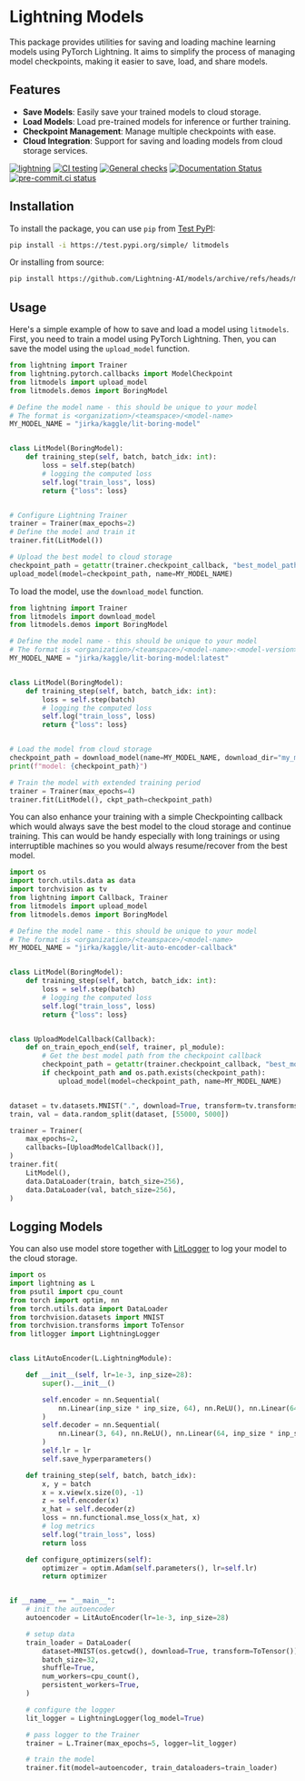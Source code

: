 # Lightning Models

This package provides utilities for saving and loading machine learning models using PyTorch Lightning. It aims to simplify the process of managing model checkpoints, making it easier to save, load, and share models.

## Features

- **Save Models**: Easily save your trained models to cloud storage.
- **Load Models**: Load pre-trained models for inference or further training.
- **Checkpoint Management**: Manage multiple checkpoints with ease.
- **Cloud Integration**: Support for saving and loading models from cloud storage services.

[![lightning](https://img.shields.io/badge/-Lightning_2.0+-792ee5?logo=pytorchlightning&logoColor=white)](https://lightning.ai/)
[![CI testing](https://github.com/Lightning-AI/models/actions/workflows/ci-testing.yml/badge.svg?event=push)](https://github.com/Lightning-AI/models/actions/workflows/ci-testing.yml)
[![General checks](https://github.com/Lightning-AI/models/actions/workflows/ci-checks.yml/badge.svg?event=push)](https://github.com/Lightning-AI/models/actions/workflows/ci-checks.yml)
[![Documentation Status](https://readthedocs.org/projects/models/badge/?version=latest)](https://models.readthedocs.io/en/latest/?badge=latest)
[![pre-commit.ci status](https://results.pre-commit.ci/badge/github/Lightning-AI/models/main.svg?badge_token=mqheL1-cTn-280Vx4cJUdg)](https://results.pre-commit.ci/latest/github/Lightning-AI/models/main?badge_token=mqheL1-cTn-280Vx4cJUdg)

## Installation

To install the package, you can use `pip` from [Test PyPI](https://test.pypi.org/project/litmodels/):

```bash
pip install -i https://test.pypi.org/simple/ litmodels
```

Or installing from source:

```bash
pip install https://github.com/Lightning-AI/models/archive/refs/heads/main.zip
```

## Usage

Here's a simple example of how to save and load a model using `litmodels`. First, you need to train a model using PyTorch Lightning. Then, you can save the model using the `upload_model` function.

```python
from lightning import Trainer
from lightning.pytorch.callbacks import ModelCheckpoint
from litmodels import upload_model
from litmodels.demos import BoringModel

# Define the model name - this should be unique to your model
# The format is <organization>/<teamspace>/<model-name>
MY_MODEL_NAME = "jirka/kaggle/lit-boring-model"


class LitModel(BoringModel):
    def training_step(self, batch, batch_idx: int):
        loss = self.step(batch)
        # logging the computed loss
        self.log("train_loss", loss)
        return {"loss": loss}


# Configure Lightning Trainer
trainer = Trainer(max_epochs=2)
# Define the model and train it
trainer.fit(LitModel())

# Upload the best model to cloud storage
checkpoint_path = getattr(trainer.checkpoint_callback, "best_model_path")
upload_model(model=checkpoint_path, name=MY_MODEL_NAME)
```

To load the model, use the `download_model` function.

```python
from lightning import Trainer
from litmodels import download_model
from litmodels.demos import BoringModel

# Define the model name - this should be unique to your model
# The format is <organization>/<teamspace>/<model-name>:<model-version>
MY_MODEL_NAME = "jirka/kaggle/lit-boring-model:latest"


class LitModel(BoringModel):
    def training_step(self, batch, batch_idx: int):
        loss = self.step(batch)
        # logging the computed loss
        self.log("train_loss", loss)
        return {"loss": loss}


# Load the model from cloud storage
checkpoint_path = download_model(name=MY_MODEL_NAME, download_dir="my_models")
print(f"model: {checkpoint_path}")

# Train the model with extended training period
trainer = Trainer(max_epochs=4)
trainer.fit(LitModel(), ckpt_path=checkpoint_path)
```

You can also enhance your training with a simple Checkpointing callback which would always save the best model to the cloud storage and continue training.
This can would be handy especially with long trainings or using interruptible machines so you would always resume/recover from the best model.

```python
import os
import torch.utils.data as data
import torchvision as tv
from lightning import Callback, Trainer
from litmodels import upload_model
from litmodels.demos import BoringModel

# Define the model name - this should be unique to your model
# The format is <organization>/<teamspace>/<model-name>
MY_MODEL_NAME = "jirka/kaggle/lit-auto-encoder-callback"


class LitModel(BoringModel):
    def training_step(self, batch, batch_idx: int):
        loss = self.step(batch)
        # logging the computed loss
        self.log("train_loss", loss)
        return {"loss": loss}


class UploadModelCallback(Callback):
    def on_train_epoch_end(self, trainer, pl_module):
        # Get the best model path from the checkpoint callback
        checkpoint_path = getattr(trainer.checkpoint_callback, "best_model_path")
        if checkpoint_path and os.path.exists(checkpoint_path):
            upload_model(model=checkpoint_path, name=MY_MODEL_NAME)


dataset = tv.datasets.MNIST(".", download=True, transform=tv.transforms.ToTensor())
train, val = data.random_split(dataset, [55000, 5000])

trainer = Trainer(
    max_epochs=2,
    callbacks=[UploadModelCallback()],
)
trainer.fit(
    LitModel(),
    data.DataLoader(train, batch_size=256),
    data.DataLoader(val, batch_size=256),
)
```

## Logging Models

You can also use model store together with [LitLogger](https://github.com/gridai/lit-logger) to log your model to the cloud storage.

```python
import os
import lightning as L
from psutil import cpu_count
from torch import optim, nn
from torch.utils.data import DataLoader
from torchvision.datasets import MNIST
from torchvision.transforms import ToTensor
from litlogger import LightningLogger


class LitAutoEncoder(L.LightningModule):

    def __init__(self, lr=1e-3, inp_size=28):
        super().__init__()

        self.encoder = nn.Sequential(
            nn.Linear(inp_size * inp_size, 64), nn.ReLU(), nn.Linear(64, 3)
        )
        self.decoder = nn.Sequential(
            nn.Linear(3, 64), nn.ReLU(), nn.Linear(64, inp_size * inp_size)
        )
        self.lr = lr
        self.save_hyperparameters()

    def training_step(self, batch, batch_idx):
        x, y = batch
        x = x.view(x.size(0), -1)
        z = self.encoder(x)
        x_hat = self.decoder(z)
        loss = nn.functional.mse_loss(x_hat, x)
        # log metrics
        self.log("train_loss", loss)
        return loss

    def configure_optimizers(self):
        optimizer = optim.Adam(self.parameters(), lr=self.lr)
        return optimizer


if __name__ == "__main__":
    # init the autoencoder
    autoencoder = LitAutoEncoder(lr=1e-3, inp_size=28)

    # setup data
    train_loader = DataLoader(
        dataset=MNIST(os.getcwd(), download=True, transform=ToTensor()),
        batch_size=32,
        shuffle=True,
        num_workers=cpu_count(),
        persistent_workers=True,
    )

    # configure the logger
    lit_logger = LightningLogger(log_model=True)

    # pass logger to the Trainer
    trainer = L.Trainer(max_epochs=5, logger=lit_logger)

    # train the model
    trainer.fit(model=autoencoder, train_dataloaders=train_loader)
```
